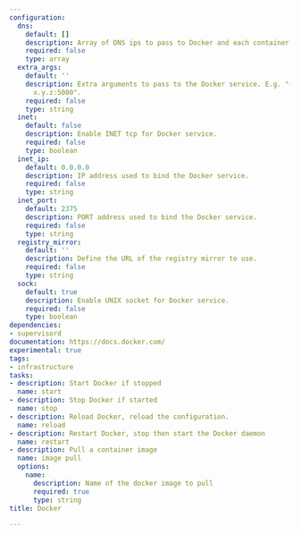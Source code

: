```yaml
---
configuration:
  dns:
    default: []
    description: Array of DNS ips to pass to Docker and each container.
    required: false
    type: array
  extra_args:
    default: ''
    description: Extra arguments to pass to the Docker service. E.g. "--insecure-registry
      x.y.z:5000".
    required: false
    type: string
  inet:
    default: false
    description: Enable INET tcp for Docker service.
    required: false
    type: boolean
  inet_ip:
    default: 0.0.0.0
    description: IP address used to bind the Docker service.
    required: false
    type: string
  inet_port:
    default: 2375
    description: PORT address used to bind the Docker service.
    required: false
    type: string
  registry_mirror:
    default: ''
    description: Define the URL of the registry mirror to use.
    required: false
    type: string
  sock:
    default: true
    description: Enable UNIX socket for Docker service.
    required: false
    type: boolean
dependencies:
- supervisord
documentation: https://docs.docker.com/
experimental: true
tags:
- infrastructure
tasks:
- description: Start Docker if stopped
  name: start
- description: Stop Docker if started
  name: stop
- description: Reload Docker, reload the configuration.
  name: reload
- description: Restart Docker, stop then start the Docker daemon
  name: restart
- description: Pull a container image
  name: image pull
  options:
    name:
      description: Name of the docker image to pull
      required: true
      type: string
title: Docker

---
```

